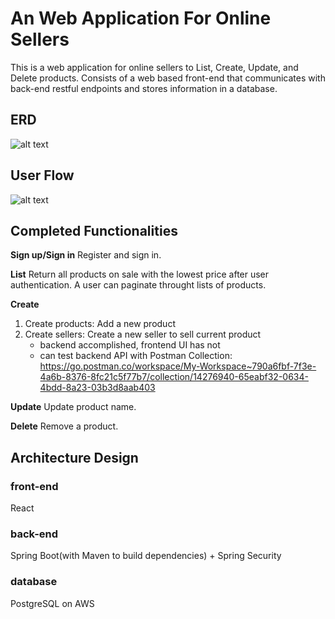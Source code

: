 # An Web Application For Online Sellers

This is a web application for online sellers to List, Create, Update, and Delete products. Consists of a web based front-end that communicates with back-end restful endpoints and stores information in a database. 

## ERD
![alt text](https://ibb.co/tX3r97N)

## User Flow
![alt text](https://ibb.co/wcBDbk1)

## Completed Functionalities

**Sign up/Sign in**
Register and sign in.

**List**
Return all products on sale with the lowest price after user authentication. A user can paginate throught lists of products.

**Create**
1. Create products: Add a new product
2. Create sellers: Create a new seller to sell current product 
   * backend accomplished, frontend UI has not
   * can test backend API with Postman Collection: https://go.postman.co/workspace/My-Workspace~790a6fbf-7f3e-4a6b-8376-8fc21c5f77b7/collection/14276940-65eabf32-0634-4bdd-8a23-03b3d8aab403

**Update**
Update product name.

**Delete**
Remove a product.

## Architecture Design

### front-end
React

### back-end
Spring Boot(with Maven to build dependencies) + Spring Security 

### database
PostgreSQL on AWS
